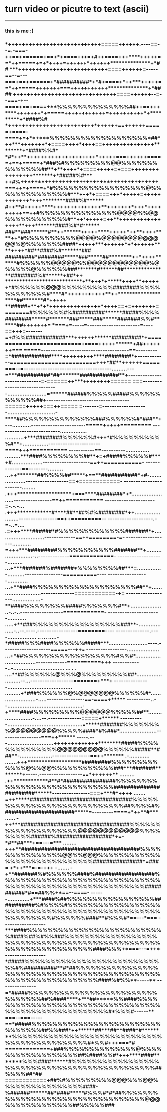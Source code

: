 <h1> turn video or picutre to text (ascii)</h1>
<hr>
<h3> this is me :)<h3>

<p>*+++++++++++++++++++++++++++=====++++++.----==--=.-===-++==+======+==+*+====+++=+#++====+++****+++++==*++=====+=+*++++=++++++*++++++**************+*##
***++++++++++++++++++++++++++====++++++=-----==--=---===+==+======+*##########*+*#+====+*++***+++++==*++=====+++++++===+++++++++++**************+*####
++++++++++++++++++++++++++++++====++++++--=--===-+--====+==+====+**%%%%%%%%%%%%%%##++==+++****+++++++*+=====++++++++++++=++++++++++*+*********+*####%#
*+++++++++++++++++++++++++*++++++==++++++=====+====-====+=+**+***%%%%%%%%%%%%%%%%%%%*##*++***+++++++*+====++++*++++==+++++++++++++++********+*####%%#*
*#*++**++++++++++++++++++++*+++++===++++++=====+==+=====+*###%#%%%%%%%%%@@%%%%%%%%%%%%%%##**+**++++*+====+++++=+===++++++++++++++++*******+*#####%#***
++#%++*++**+++++++++++++++++**++++++++++++++===++=+====+*#%%%%%%%%%%%%%%%%%%@%%%%%%%%%%%%%%#***+++*+====+++*+++++=++++++++++++*+++********####%#******
#++**#+++++****++++++++++++++**+++++++*+++*+++++++++==++#%%%%%%%%%%%%%%%@@@@%%@@%%%%%%%%%%%%#**++*+++++=++**++++++++++++++++**+++*******####%#*#******
###**###******#**++******+++++****+++++*++**++++****++*#%%%%%%%%%%@@@@%@@@@@@@@@@@@@%@%%%%%%%####*+++++***++++++*+*++++++****++++*##**####%#*******###
#########*########*****###*****##********++*++++******#%%%%%%@@@@@%%@@@@@@@@@@@@%@%%%%%@%%%%%%###*******#******##***************########%#******+##*++
***************************+**+++*+*****++++**++++++*#%%%%%%@@@%%%%%%%%%%########%%%%%%%%%%%%#****#*+++++++++++**++*******************##*******#*+++++
**#####+**+*+*+++++++++++++++*++++==+=+++++++========#%%%%%%#%##########******#####%%%%########*****#*******###*****###*****#######%%#******##+++++++=
*===+=-----=----------------------=----==+++=-------=+#%%############***++++++******#########*+==========================+====+++++******+##+++++++===
=====-------------------------------------==---------=*############****+++++++++****########*+------------=========================+++*##**++++++=====
===--=-------------------------------------.........---=***##########*##*******############**+-----------------------------=-======++***++++++++======
===------------------------------.......................=******######%%%%%#####%%%%%%%%%%%%##+-----------------------------------======+++++===++=====
=-------=-------------------............................-****##%%%%%%%%%%%%%%###%%%%%%#*###**+---...........-----------------------=====+++++=========
--------------------------................    ...........+***########%%%%%%#+++*#%%%%%%%%%%#**+...............----------------------====+++===========
-----------==----------..............            .........***####%%%%%%%%##**+=+#####%%%%%#***+#..................--------------------==++===========-
-------------==--------.........                    ...++*******##%%%%##*****+==**###########*+#-...................------------------==+============-
-----------------------........                       .+++*******************+===****########*+*.......................----------------==++===========
---------------------=-.-.-...                         .+++************#****##**##%#%########*++.......................----------------==++=========--
-------------------.-=-..=....                          .=+++****######*#%%%%%%%%%%%%%#######*+...........................-------------==++========-=-
------------------...........                             =+++***#########%%%%%%%%%%%#######**+.........................-..-------------=============-
-------------------.........                              ...+***#######%#######*%%%%%%%%##***=..............-..........----------------==========----
-----------------............                              ...+**####%%%%%%%%%%%%%%%%%%%%##**+...........................--------------============-+=
------------------.............                            ...-**####%%%%%%%%#####%%%%%%%#**+....................-..-..------------------============-
----------------------...........                         .....+**###%%%%%%%%%%%%%%%%%###**-..................-..--.----.-----------------========----
--------------.----.................         ..      ...  .....-*#####%%%####%%%%%%#####***.......................----.--------------------=====---++=
-----------------...................                         ...+*##%%%%%%%%%%%%%%%%%%#%%#*.................................-------------==========+++
------------..-..............................  ... .   .    ....**##%%%%%%@%%%@%%%%%%%%%##*........................--...------------------=======+***+
---------------...................................... .........+*###%%%%%%@%@@@@@@@%%%%%%#*........................-.....----------------==-====+*****
----------..--............................................-+****####%%%%%%%%%@@@@@@%%%%%##**........................-....--.--------------=====+******
----------............................................=*****#######%%%%%%%%@@@@@@@@@%%%%%####*#%###*......................-----------------===++******
-----.---...........................+++++++++++++********#####%%%%%%%%%%%%%%@@@@@@@@@%%%%%%#####**###**-...................----------------==++*******
.-............           .......+++*******************#########%%%%%%%%%%%%%@%%@@%%%%%%%%%%%%###***#######********+-----.------------------==*++++++**
.........                  .++************#**#*################%%%%%%%%%%%%%%%%%%%%%%%%%%%%%#######################******----------------===+***#*++++
 .......                 =++*****###############################%%%%%%%%%%%%%%%%%%%%%%%%%%%%##%%%%#%#####################*****=---------====+*++**#***
 ......                -++***#################################%%%%%%%%%%%%%%%%%%%%@@@@@@@@@@@@%%%%%%%%%######%#################*+=-*#**##***+==---=***
........              +++**####################################%%%%%%%%%%%%%%%@@%%@@@%%%%%%%%%%%%%%%%%%%%%%%%%%%%%###############*=###= +*++***=-=-+++
-.......            -+**#######%#%%%%%%####%##################%%%%%%%%%%%%%%%%%%%%%%%%%%%%%%%%%%%%%%%%%%%%%%%%%%%%%%%%%%###########*#==##%%+*==--====-
------.............+***####%##%%%%%%%%%%%%%%%%%###########%#%%%%#%%%%%%%%%%%%%%%%%%%%%%%%%%%%%%%%%%%%%%%%%%%%%%%%%%%%%%%%%#%%%%%%####**#%%%#*==---*===
------------------***####%%%%%%%%%%%%%%%%%%%%%%%%%%%####%##%#%%###%%%%%%%%%%%%%%%%%%%%%%%%%%%%%%%%%%%%%%%%%%%%%%%%%%%%%%%%%%%%%%%%%####%%%+*===---=++*
-----------------*#####%%%%%%%%%%%%%%%%%%%%%%%%%%%%#%##########**#*##%%%%%%%%%%%%%%%%%%%%%%%%%%%%%%%%%%%%%%%%%%%%%%%%%%%%%%%%%%%%%%%%####%#%%**-----**
---------------=*#####%%%%%%%%%%%%%%%%%%%%%%%%%%%%%%%%##%####****+***##*****%%####%%%%%%%%%%%%%%%%%%%%%%%%%%%%%%%%%%%%%%%%%%%%%%%%%%%%%%#*%%%#------**
===--===-----==*#####%%%%%%%%%%%%%%%%%%%%%%%%%%%%%%%%##%%###*++******##***##**####*#********%%%%%%%%%%%%%%%%%%%%%%%%%%%%%%%%%%%%%%%%%%%%%#*%%#+++===*#
=============+###%%%%%%%%%%%%%%@%%%%%%%%%%%%%%%%%%##%####%%#*+++****####*******%%%####******#%%%%%%%%%%%%%%%%%%%%%%%%%%%%%%%%%%%%%%%%%%%%%%##%%%%##*##
============+##%#%%%%%%%%%@@@%%%@@%%%%%%%%%%%%%%%%####-%######******##*####*****#%%%#*#*##%%%%%%%%%%%%%%%%%%%%%%%%%%%%%%%%%%@@@%%%%%%%%%%%%%##%%%%%###
</p>